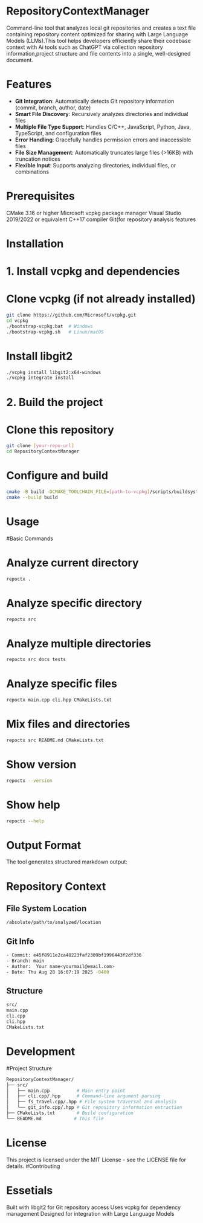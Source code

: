 # RepositoryContextManager
Command-line tool that analyzes  local git repositories and creates a text file containing repository content optimized for sharing with Large Language Models (LLMs).This tool helps developers efficiently share their codebase context with Ai tools such as ChatGPT via collection repository information,project structure and file contents into a single, well-designed document.

# Features
- **Git Integration**: Automatically detects Git repository information (commit, branch, author, date)
- **Smart File Discovery**: Recursively analyzes directories and individual files
- **Multiple File Type Support**: Handles C/C++, JavaScript, Python, Java, TypeScript, and configuration files
- **Error Handling**: Gracefully handles permission errors and inaccessible files
- **File Size Management**: Automatically truncates large files (>16KB) with truncation notices
- **Flexible Input**: Supports analyzing directories, individual files, or combinations

# Prerequisites
CMake 3.16 or higher
Microsoft vcpkg package manager
Visual Studio 2019/2022 or equivalent C++17 compiler
Git(for repository analysis features

# Installation

# 1. Install vcpkg and dependencies

# Clone vcpkg (if not already installed)
```bash
git clone https://github.com/Microsoft/vcpkg.git
cd vcpkg
./bootstrap-vcpkg.bat  # Windows
./bootstrap-vcpkg.sh   # Linux/macOS
```
# Install libgit2
```bash
./vcpkg install libgit2:x64-windows
./vcpkg integrate install
```
# 2. Build the project
# Clone this repository
```bash
git clone [your-repo-url]
cd RepositoryContextManager
```
# Configure and build
```bash
cmake -B build -DCMAKE_TOOLCHAIN_FILE=[path-to-vcpkg]/scripts/buildsystems/vcpkg.cmake
cmake --build build
```
# Usage
#Basic Commands

# Analyze current directory
```bash
repoctx .
```
# Analyze specific directory
```bash
repoctx src
```
# Analyze multiple directories
```bash
repoctx src docs tests
```
# Analyze specific files
```bash
repoctx main.cpp cli.hpp CMakeLists.txt
```
# Mix files and directories
```bash
repoctx src README.md CMakeLists.txt
```
# Show version
```bash
repoctx --version
```
# Show help
```bash
repoctx --help
```
# Output Format
The tool generates structured markdown output:
# Repository Context

## File System Location
```bash
/absolute/path/to/analyzed/location
```
## Git Info
```bash
- Commit: e45f8911e2ca40223faf2309bf1996443f2df336
- Branch: main
- Author:  Your name<yourmail@email.com>
- Date: Thu Aug 28 16:07:19 2025 -0400
```
## Structure
```bash
src/
main.cpp
cli.cpp
cli.hpp
CMakeLists.txt
```
# Development
#Project Structure
```bash
RepositoryContextManager/
├── src/
│   ├── main.cpp          # Main entry point
│   ├── cli.cpp/.hpp      # Command-line argument parsing
│   ├── fs_travel.cpp/.hpp # File system traversal and analysis
│   └── git_info.cpp/.hpp # Git repository information extraction
├── CMakeLists.txt        # Build configuration
└── README.md            # This file
```
# License
This project is licensed under the MIT License - see the LICENSE file for details.
#Contributing

# Essetials
Built with libgit2 for Git repository access
Uses vcpkg for dependency management
Designed for integration with Large Language Models


